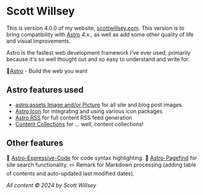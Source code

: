 # Scott Willsey

This is version 4.0.0 of my website, [scottwillsey.com](https://scottwillsey.com). This version is to bring compatibility with [Astro](https://astro.build) 4.x., as well as add some other quality of life and visual improvements.

Astro is the fastest web development framework I've ever used, primarily because it's so well thought out and so easy to understand and write for.

🚀[Astro](https://astro.build/) - Build the web you want

## Astro features used

- [astro:assets Image and/or Picture](https://docs.astro.build/en/guides/images/) for all site and blog post images.
- [Astro Icon](https://github.com/natemoo-re/astro-icon) for integrating and using various icon packages
- [Astro RSS](https://www.npmjs.com/package/@astrojs/rss) for full content RSS feed generation
- [Content Collections](https://docs.astro.build/en/guides/content-collections/) for ... well, content collections!

## Other features

🔖 [Astro-Expressive-Code](https://github.com/expressive-code/expressive-code/tree/main/packages/astro-expressive-code) for code syntax highlighting.
🔎 [Astro-Pagefind](https://github.com/shishkin/astro-pagefind) for site search functionality.
✏️ Remark for Markdown processing (adding table of contents and auto-updated last modified dates).

_All content &copy; 2024 by Scott Willsey_
